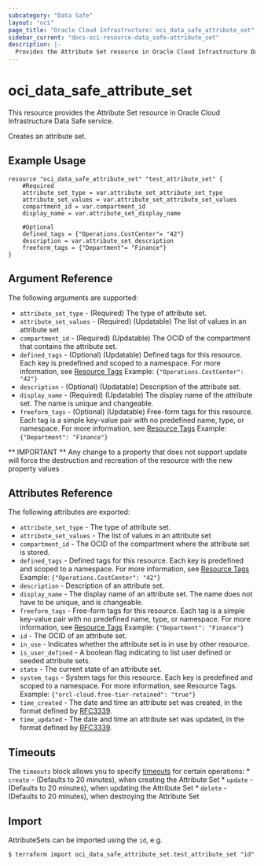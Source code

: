 ```yaml
---
subcategory: "Data Safe"
layout: "oci"
page_title: "Oracle Cloud Infrastructure: oci_data_safe_attribute_set"
sidebar_current: "docs-oci-resource-data_safe-attribute_set"
description: |-
  Provides the Attribute Set resource in Oracle Cloud Infrastructure Data Safe service
---
```


# oci_data_safe_attribute_set
This resource provides the Attribute Set resource in Oracle Cloud Infrastructure Data Safe service.

Creates an attribute set.


## Example Usage

```hcl
resource "oci_data_safe_attribute_set" "test_attribute_set" {
	#Required
	attribute_set_type = var.attribute_set_attribute_set_type
	attribute_set_values = var.attribute_set_attribute_set_values
	compartment_id = var.compartment_id
	display_name = var.attribute_set_display_name

	#Optional
	defined_tags = {"Operations.CostCenter"= "42"}
	description = var.attribute_set_description
	freeform_tags = {"Department"= "Finance"}
}
```

## Argument Reference

The following arguments are supported:

* `attribute_set_type` - (Required) The type of attribute set.
* `attribute_set_values` - (Required) (Updatable) The list of values in an attribute set
* `compartment_id` - (Required) (Updatable) The OCID of the compartment that contains the attribute set.
* `defined_tags` - (Optional) (Updatable) Defined tags for this resource. Each key is predefined and scoped to a namespace. For more information, see [Resource Tags](https://docs.cloud.oracle.com/iaas/Content/General/Concepts/resourcetags.htm) Example: `{"Operations.CostCenter": "42"}` 
* `description` - (Optional) (Updatable) Description of the attribute set.
* `display_name` - (Required) (Updatable) The display name of the attribute set. The name is unique and changeable.
* `freeform_tags` - (Optional) (Updatable) Free-form tags for this resource. Each tag is a simple key-value pair with no predefined name, type, or namespace. For more information, see [Resource Tags](https://docs.cloud.oracle.com/iaas/Content/General/Concepts/resourcetags.htm)  Example: `{"Department": "Finance"}` 


** IMPORTANT **
Any change to a property that does not support update will force the destruction and recreation of the resource with the new property values

## Attributes Reference

The following attributes are exported:

* `attribute_set_type` - The type of attribute set.
* `attribute_set_values` - The list of values in an attribute set
* `compartment_id` - The OCID of the compartment where the attribute set is stored.
* `defined_tags` - Defined tags for this resource. Each key is predefined and scoped to a namespace. For more information, see [Resource Tags](https://docs.cloud.oracle.com/iaas/Content/General/Concepts/resourcetags.htm) Example: `{"Operations.CostCenter": "42"}` 
* `description` - Description of an attribute set.
* `display_name` - The display name of an attribute set. The name does not have to be unique, and is changeable.
* `freeform_tags` - Free-form tags for this resource. Each tag is a simple key-value pair with no predefined name, type, or namespace. For more information, see [Resource Tags](https://docs.cloud.oracle.com/iaas/Content/General/Concepts/resourcetags.htm)  Example: `{"Department": "Finance"}` 
* `id` - The OCID of an attribute set.
* `in_use` - Indicates whether the attribute set is in use by other resource.
* `is_user_defined` - A boolean flag indicating to list user defined or seeded attribute sets.
* `state` - The current state of an attribute set.
* `system_tags` - System tags for this resource. Each key is predefined and scoped to a namespace. For more information, see Resource Tags. Example: `{"orcl-cloud.free-tier-retained": "true"}` 
* `time_created` - The date and time an attribute set was created, in the format defined by [RFC3339](https://tools.ietf.org/html/rfc3339).
* `time_updated` - The date and time an attribute set was updated, in the format defined by [RFC3339](https://tools.ietf.org/html/rfc3339).

## Timeouts

The `timeouts` block allows you to specify [timeouts](https://registry.terraform.io/providers/oracle/oci/latest/docs/guides/changing_timeouts) for certain operations:
	* `create` - (Defaults to 20 minutes), when creating the Attribute Set
	* `update` - (Defaults to 20 minutes), when updating the Attribute Set
	* `delete` - (Defaults to 20 minutes), when destroying the Attribute Set


## Import

AttributeSets can be imported using the `id`, e.g.

```
$ terraform import oci_data_safe_attribute_set.test_attribute_set "id"
```

